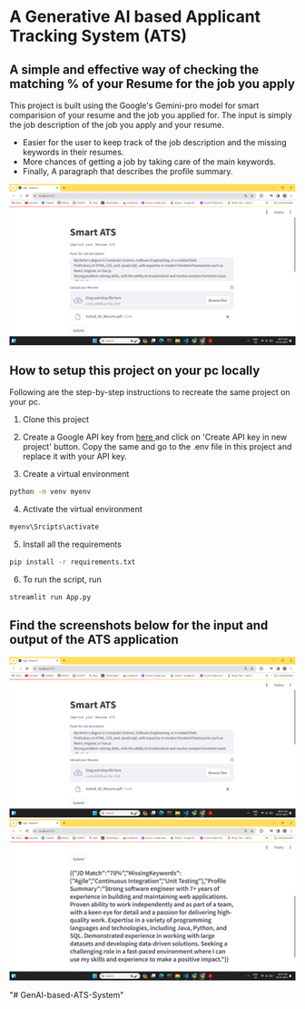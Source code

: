 # A Generative AI based Applicant Tracking System (ATS)

## A simple and effective way of checking the matching % of your Resume for the job you apply

This project is built using the Google's Gemini-pro model for smart comparision of your resume and the job you applied for.
The input is simply the job description of the job you apply and your resume. 


* Easier for the user to keep track of the job description and the missing keywords in their resumes.
* More chances of getting a job by taking care of the main keywords.
* Finally, A paragraph that describes the profile summary.


<img src = 'Images/Input.png'> 


## How to setup this project on your pc locally

Following are the step-by-step instructions to recreate the same project on your pc.

1. Clone this project

2. Create a Google API key from <a href = "https://makersuite.google.com/app/apikey"> here </a> and click on 'Create API key in new project' 
button. Copy the same and go to the .env file in this project and replace it with your API key.

3. Create a virtual environment
```bash
python -m venv myenv 
```

4. Activate the virtual environment
```bash
myenv\Srcipts\activate 
```


5. Install all the requirements
```bash
pip install -r requirements.txt
```

6. To run the script, run 
```bash 
streamlit run App.py
```



## Find the screenshots below for the input and output of the ATS application

<img src = 'Images/Input.png'>

<img src = 'Images/Output.png'>


"# GenAI-based-ATS-System" 

